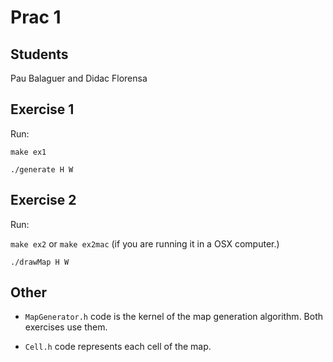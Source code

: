 # Prac 1

## Students
Pau Balaguer and Didac Florensa

## Exercise 1

Run:

`make ex1`

`./generate H W`

## Exercise 2

Run:

`make ex2` or `make ex2mac` (if you are running it in a OSX computer.)

`./drawMap H W`

## Other

 - `MapGenerator.h` code is the kernel of the map generation algorithm. Both exercises use them.

 - `Cell.h` code represents each cell of the map.

